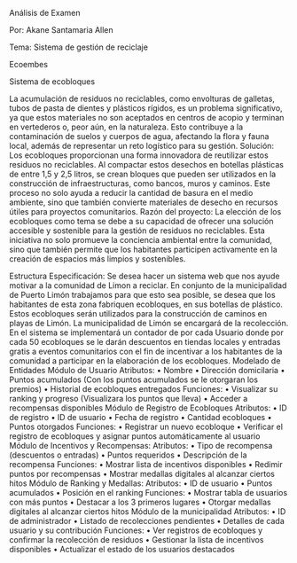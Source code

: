Análisis de Examen

Por: Akane Santamaria Allen

Tema: Sistema de gestión de reciclaje 

Ecoembes

Sistema de ecobloques

La acumulación de residuos no reciclables, como envolturas de galletas, tubos de pasta de dientes y plásticos rígidos, es un problema significativo, ya que estos materiales no son aceptados en centros de acopio y terminan en vertederos o, peor aún, en la naturaleza. Esto contribuye a la contaminación de suelos y cuerpos de agua, afectando la flora y fauna local, además de representar un reto logístico para su gestión.
Solución: Los ecobloques proporcionan una forma innovadora de reutilizar estos residuos no reciclables. Al compactar estos desechos en botellas plásticas de entre 1,5 y 2,5 litros, se crean bloques que pueden ser utilizados en la construcción de infraestructuras, como bancos, muros y caminos. Este proceso no solo ayuda a reducir la cantidad de basura en el medio ambiente, sino que también convierte materiales de desecho en recursos útiles para proyectos comunitarios.
Razón del proyecto: La elección de los ecobloques como tema se debe a su capacidad de ofrecer una solución accesible y sostenible para la gestión de residuos no reciclables. Esta iniciativa no solo promueve la conciencia ambiental entre la comunidad, sino que también permite que los habitantes participen activamente en la creación de espacios más limpios y sostenibles.
 
Estructura
Especificación: Se desea hacer un sistema web que nos ayude motivar a la comunidad de Limon a reciclar. En conjunto de la municipalidad de Puerto Limón trabajamos para que esto sea posible, se desea que los habitantes de esta zona fabriquen ecobloques, en sus botellas de plástico. Estos ecobloques serán utilizados para la construcción de caminos en playas de Limón. La municipalidad de Limón se encargará de la recolección.
En el sistema se implementará un contador de por cada Usuario donde por cada 50 ecobloques se le darán descuentos en tiendas locales y entradas gratis a eventos comunitarios con el fin de incentivar a los habitantes de la comunidad a participar en la elaboración de los ecobloques. 
Modelado de Entidades
Módulo de Usuario
Atributos:
•	Nombre
•	Dirección domicilaria
•	Puntos acumulados (Con los puntos acumulados se le otorgaran los premios)
•	Historial de ecobloques entregados
Funciones:
•	Visualizar su ranking y progreso (Visualizara los puntos que lleva)
•	Acceder a recompensas disponibles
Módulo de Registro de Ecobloques
Atributos:
•	ID de registro
•	ID de usuario
•	Fecha de registro
•	Cantidad ecobloques
•	Puntos otorgados
Funciones:
•	Registrar un nuevo ecobloque 
•	Verificar el registro de ecobloques y asignar puntos automáticamente al usuario
Módulo de Incentivos y Recompensas:
Atributos:
•	Tipo de recompensa (descuentos o entradas)
•	Puntos requeridos
•	Descripción de la recompensa
Funciones:
•	Mostrar lista de incentivos disponibles
•	Redimir puntos por recompensas
•	Mostrar medallas digitales al alcanzar ciertos hitos
Módulo de Ranking y Medallas:
Atributos:
•	ID de usuario
•	Puntos acumulados
•	Posición en el ranking
Funciones:
•	Mostrar tabla de usuarios con más puntos
•	Destacar a los 3 primeros lugares
•	Otorgar medallas digitales al alcanzar ciertos hitos 
Módulo de la municipalidad
Atributos:
•	ID de administrador
•	Listado de recolecciones pendientes
•	Detalles de cada usuario y su contribución
Funciones:
•	Ver registros de ecobloques y confirmar la recolección de residuos
•	Gestionar la lista de incentivos disponibles
•	Actualizar el estado de los usuarios destacados


